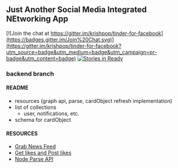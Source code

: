 ## Just Another Social Media Integrated NEtworking App

[![Join the chat at https://gitter.im/krishpop/tinder-for-facebook](https://badges.gitter.im/Join%20Chat.svg)](https://gitter.im/krishpop/tinder-for-facebook?utm_source=badge&utm_medium=badge&utm_campaign=pr-badge&utm_content=badge)
[![Stories in Ready](https://badge.waffle.io/krishpop/tinder-for-facebook.svg?label=ready&title=Ready)](http://waffle.io/krishpop/tinder-for-facebook)


### backend branch

#### README
- resources (graph api, parse, cardObject refresh implementation)
- list of collections
  - user, notifications, etc.
- schema for cardObject

#### RESOURCES
- [Grab News Feed](https://developers.facebook.com/docs/graph-api/reference/v2.4/user/home)
- [Get likes and Post likes](https://developers.facebook.com/docs/graph-api/reference/v2.4/object/likes)
- [Node Parse API](https://github.com/Leveton/node-parse-api)

